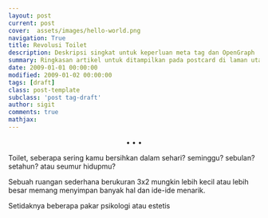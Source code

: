 ```yaml
---
layout: post
current: post
cover:  assets/images/hello-world.png
navigation: True
title: Revolusi Toilet
description: Deskripsi singkat untuk keperluan meta tag dan OpenGraph
summary: Ringkasan artikel untuk ditampilkan pada postcard di laman utama, topik, dan artikel terkait.
date: 2009-01-01 00:00:00
modified: 2009-01-02 00:00:00
tags: [draft]
class: post-template
subclass: 'post tag-draft'
author: sigit
comments: true
mathjax:
---
```


<center>•   •   •</center>

Toilet, seberapa sering kamu bersihkan dalam sehari? seminggu? sebulan? setahun? atau seumur hidupmu?

Sebuah ruangan sederhana berukuran 3x2 mungkin lebih kecil atau lebih besar memang menyimpan banyak hal dan ide-ide menarik.

Setidaknya beberapa pakar psikologi atau estetis 